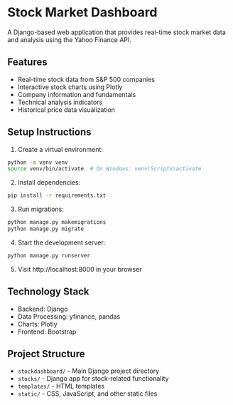 # Stock Market Dashboard

A Django-based web application that provides real-time stock market data and analysis using the Yahoo Finance API.

## Features

- Real-time stock data from S&P 500 companies
- Interactive stock charts using Plotly
- Company information and fundamentals
- Technical analysis indicators
- Historical price data visualization

## Setup Instructions

1. Create a virtual environment:
```bash
python -m venv venv
source venv/bin/activate  # On Windows: venv\Scripts\activate
```

2. Install dependencies:
```bash
pip install -r requirements.txt
```

3. Run migrations:
```bash
python manage.py makemigrations
python manage.py migrate
```

4. Start the development server:
```bash
python manage.py runserver
```

5. Visit http://localhost:8000 in your browser

## Technology Stack

- Backend: Django
- Data Processing: yfinance, pandas
- Charts: Plotly
- Frontend: Bootstrap

## Project Structure

- `stockdashboard/` - Main Django project directory
- `stocks/` - Django app for stock-related functionality
- `templates/` - HTML templates
- `static/` - CSS, JavaScript, and other static files
